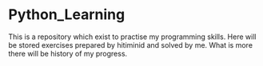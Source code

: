# Python_Learning
This is a repository which exist to practise my programming skills.
Here will be stored exercises prepared by hitiminid and solved by me.
What is more there will be history of my progress. 
